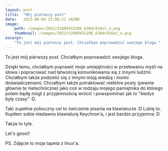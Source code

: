 ```yaml
---
layout: post
title:  "Mój pierwszy post"
date:   2023-06-04 23:00:21 +0200
image:
    path: /images/2023/52809415206_638dc916e1_o.png
    thumbnail: /images/2023/52809415206_638dc916e1_o.png
excerpt:
    "To jest mój pierwszy post. Chciałbym poprowadzić swojego bloga."
---
```


To jest mój pierwszy post. Chciałbym poprowadzić swojego bloga.

Dzięki temu, chciałbym poprawić moje umiejętności w przelewaniu myśli na słowa i popracować nad łatwością komunikowania się z innymi ludźmi. Chciałbym także podzielić się z innymi moją wiedzą i moimi doświadczeniami. Chciałbym także potraktować niektóre posty (pewnie głównie te nietechniczne) jako coś w rodzaju mojego pamiętnika do którego potem będę mógł z przyjemnością wrócić i powspominać jak to "kiedyś były czasy" :D.

Taki zupełnie poboczny cel to ćwiczenie pisania na klawiaturze :D Lubię to. Kupiłem sobie niedawno klawiaturę Keychron'a, i jest bardzo przyjemna :D

Także to tyle.

Let's gooo!!

PS. Zdjęcie to moja tapeta z linux'a.
